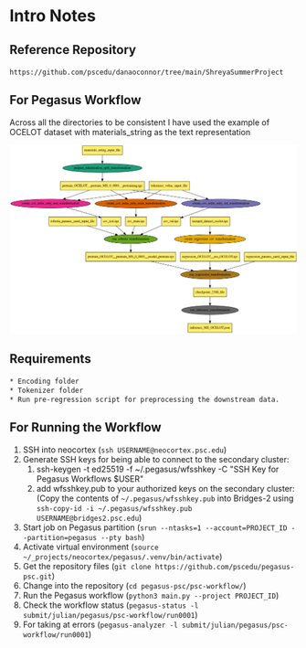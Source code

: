 # Intro Notes

## Reference Repository

`https://github.com/pscedu/danaoconnor/tree/main/ShreyaSummerProject`

## For Pegasus Workflow
Across all the directories to be consistent I have used the example of OCELOT dataset with materials_string as the text representation

![Pegasus Workflow Diagram](images/psc-workflow-0-abstract-files.png?raw=true)

## Requirements
    * Encoding folder
    * Tokenizer folder
    * Run pre-regression script for preprocessing the downstream data.

## For Running the Workflow
1. SSH into neocortex (`ssh USERNAME@neocortex.psc.edu`)
2. Generate SSH keys for being able to connect to the secondary cluster:
   1. ssh-keygen -t ed25519 -f ~/.pegasus/wfsshkey -C "SSH Key for Pegasus Workflows $USER"
   2. add wfsshkey.pub to your authorized keys on the secondary cluster: (Copy the contents of `~/.pegasus/wfsshkey.pub` into Bridges-2 using `ssh-copy-id -i ~/.pegasus/wfsshkey.pub USERNAME@bridges2.psc.edu`)
4. Start job on Pegasus partition (`srun --ntasks=1 --account=PROJECT_ID --partition=pegasus --pty bash`)
5. Activate virtual environment (`source ~/_projects/neocortex/pegasus/.venv/bin/activate`)
6. Get the repository files (`git clone https://github.com/pscedu/pegasus-psc.git`)
7. Change into the repository (`cd pegasus-psc/psc-workflow/`)
8. Run the Pegasus workflow (`python3 main.py --project PROJECT_ID`)
9. Check the workflow status (`pegasus-status -l submit/julian/pegasus/psc-workflow/run0001`)
10. For taking at errors (`pegasus-analyzer -l submit/julian/pegasus/psc-workflow/run0001`)
